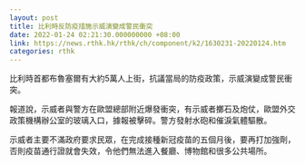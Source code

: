 ```yaml
---
layout: post
title: 比利時反防疫措施示威演變成警民衝突
date: 2022-01-24 02:21:30.000000000 +08:00
link: https://news.rthk.hk/rthk/ch/component/k2/1630231-20220124.htm
categories: rthk
---
```


比利時首都布魯塞爾有大約5萬人上街，抗議當局的防疫政策，示威演變成警民衝突。

報道說，示威者與警方在歐盟總部附近爆發衝突，有示威者擲石及炮仗，歐盟外交政策機構辦公室的玻璃入口，據報被擊碎。警方發射水砲和催淚氣體驅散。

示威者主要不滿政府要求民眾，在完成接種新冠疫苗的五個月後，要再打加強劑，否則疫苗通行證就會失效，令他們無法進入餐廳、博物館和很多公共場所。

